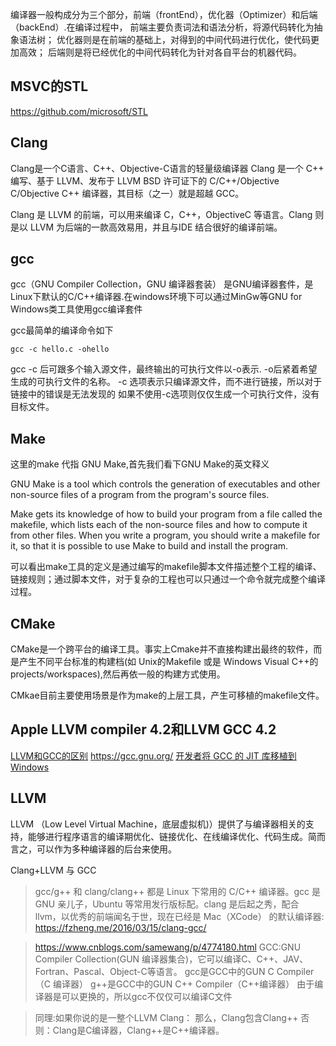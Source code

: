 
编译器一般构成分为三个部分，前端（frontEnd），优化器（Optimizer）和后端（backEnd）.在编译过程中，
前端主要负责词法和语法分析，将源代码转化为抽象语法树；
优化器则是在前端的基础上，对得到的中间代码进行优化，使代码更加高效；
后端则是将已经优化的中间代码转化为针对各自平台的机器代码。

## MSVC的STL
https://github.com/microsoft/STL
## Clang
Clang是一个C语言、C++、Objective-C语言的轻量级编译器
Clang 是一个 C++ 编写、基于 LLVM、发布于 LLVM BSD 许可证下的 C/C++/Objective C/Objective C++ 编译器，其目标（之一）就是超越 GCC。

Clang 是 LLVM 的前端，可以用来编译 C，C++，ObjectiveC 等语言。Clang 则是以 LLVM 为后端的一款高效易用，并且与IDE 结合很好的编译前端。

## gcc
gcc（GNU Compiler Collection，GNU 编译器套装） 是GNU编译器套件，是Linux下默认的C/C++编译器.在windows环境下可以通过MinGw等GNU for Windows类工具使用gcc编译套件

gcc最简单的编译命令如下

`gcc -c hello.c -ohello`

gcc -c 后可跟多个输入源文件，最终输出的可执行文件以-o表示.
-o后紧着希望生成的可执行文件的名称。
-c 选项表示只编译源文件，而不进行链接，所以对于链接中的错误是无法发现的
如果不使用-c选项则仅仅生成一个可执行文件，没有目标文件。

## Make
这里的make 代指 GNU Make,首先我们看下GNU Make的英文释义

GNU Make is a tool which controls the generation of executables and other non-source files of a program from the program's source files.

Make gets its knowledge of how to build your program from a file called the makefile, which lists each of the non-source files and how to compute it from other files. When you write a program, you should write a makefile for it, so that it is possible to use Make to build and install the program.

可以看出make工具的定义是通过编写的makefile脚本文件描述整个工程的编译、链接规则；通过脚本文件，对于复杂的工程也可以只通过一个命令就完成整个编译过程。

## CMake
CMake是一个跨平台的编译工具。事实上Cmake并不直接构建出最终的软件，而是产生不同平台标准的构建档(如 Unix的Makefile 或是 Windows Visual C++的 projects/workspaces),然后再依一般的构建方式使用。

CMkae目前主要使用场景是作为make的上层工具，产生可移植的makefile文件。

## Apple LLVM compiler 4.2和LLVM GCC 4.2
[LLVM和GCC的区别](https://www.cnblogs.com/zuopeng/p/4141467.html)
https://gcc.gnu.org/
[开发者将 GCC 的 JIT 库移植到 Windows](https://gcc.gnu.org/pipermail/gcc-patches/2020-May/546384.html)

## LLVM
LLVM （Low Level Virtual Machine，底层虚拟机)）提供了与编译器相关的支持，能够进行程序语言的编译期优化、链接优化、在线编译优化、代码生成。简而言之，可以作为多种编译器的后台来使用。

Clang+LLVM 与 GCC

> gcc/g++ 和 clang/clang++ 都是 Linux 下常用的 C/C++ 编译器。gcc 是 GNU 亲儿子，Ubuntu 等常用发行版标配。clang 是后起之秀，配合 llvm，以优秀的前端闻名于世，现在已经是 Mac（XCode） 的默认编译器: https://fzheng.me/2016/03/15/clang-gcc/

> https://www.cnblogs.com/samewang/p/4774180.html
GCC:GNU Compiler Collection(GUN 编译器集合)，它可以编译C、C++、JAV、Fortran、Pascal、Object-C等语言。
gcc是GCC中的GUN C Compiler（C 编译器）
g++是GCC中的GUN C++ Compiler（C++编译器）
由于编译器是可以更换的，所以gcc不仅仅可以编译C文件

> 同理:如果你说的是一整个LLVM Clang：
那么，Clang包含Clang++
否则：Clang是C编译器，Clang++是C++编译器。

